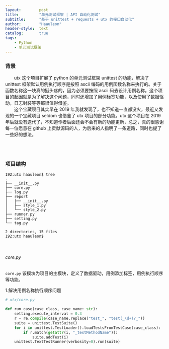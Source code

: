 ```yaml
---
layout:        post
title:         "单元测试框架 | API 自动化测试"
subtitle:      "基于 unittest + requests + utx 的接口自动化"
author:        "Haauleon"
header-style:  text
catalog:       true
tags:
    - Python
    - 单元测试框架
---
```


### 背景
&emsp;&emsp;utx 这个项目扩展了 python 的单元测试框架 unittest 的功能，解决了 unittest 框架默认用例执行顺序是按照 ascii 编码的用例函数名称来执行的。关于函数名称这一块真的挺头疼的，因为必须要按照 ascii 码去设计用例名称。这个项目的起因就是为了解决这个问题，同时还增加了用例标签功能，以及使用了数据驱动，日志封装等等都很值得借鉴。        
&emsp;&emsp;这个宝藏项目其实早在 2019 年我就发现了，也不知道一直都没火，最近又发现的一个宝藏项目 seldom 也借鉴了 utx 项目的部分功能。utx 这个项目在 2019 年后就没有迭代了，不知道作者后面还会不会有新的功能更新，总之，真的很感谢每一位愿意在 github 上贡献源码的人，为后来的人指明了一条道路，同时也提了一些好的想法。         

<br><br>

### 项目结构
```
192:utx haauleon$ tree
.
├── __init__.py
├── core.py
├── log.py
├── report
│   ├── __init__.py
│   ├── style_1.py
│   └── style_2.py
├── runner.py
├── setting.py
└── tag.py

2 directories, 15 files
192:utx haauleon$ 
```
<br>

###### core.py
`core.py` 该模块为项目的主模块，定义了数据驱动，用例添加标签，用例执行顺序等功能。      

1.解决用例名称执行顺序问题      
```python
# utx/core.py

def run_case(case_class, case_name: str):
    setting.execute_interval = 0.3
    r = re.compile(case_name.replace("test_", "test(_\d+)?_"))
    suite = unittest.TestSuite()
    for i in unittest.TestLoader().loadTestsFromTestCase(case_class):
        if r.match(getattr(i, "_testMethodName")):
            suite.addTest(i)
    unittest.TextTestRunner(verbosity=0).run(suite)
```
